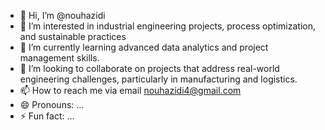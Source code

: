 - 👋 Hi, I’m @nouhazidi
- 👀 I’m interested in industrial engineering projects, process optimization, and sustainable practices
- 🌱 I’m currently learning advanced data analytics and project management skills.
- 💞️ I’m looking to collaborate on projects that address real-world engineering challenges, particularly in manufacturing and logistics.
- 📫 How to reach me via email nouhazidi4@gmail.com
- 😄 Pronouns: ...
- ⚡ Fun fact: ...

<!---
nouhazidi/nouhazidi is a ✨ special ✨ repository because its `README.md` (this file) appears on your GitHub profile.
You can click the Preview link to take a look at your changes.
--->
